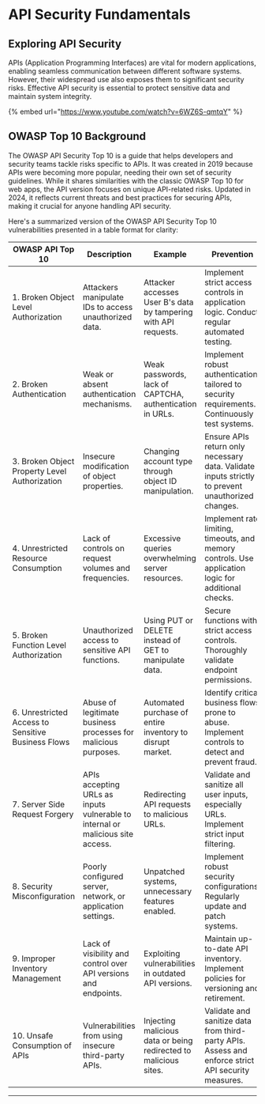 # API Security Fundamentals

## Exploring API Security

APIs (Application Programming Interfaces) are vital for modern applications, enabling seamless communication between different software systems. However, their widespread use also exposes them to significant security risks. Effective API security is essential to protect sensitive data and maintain system integrity.

{% embed url="https://www.youtube.com/watch?v=6WZ6S-qmtqY" %}

## OWASP Top 10 Background

The OWASP API Security Top 10 is a guide that helps developers and security teams tackle risks specific to APIs. It was created in 2019 because APIs were becoming more popular, needing their own set of security guidelines. While it shares similarities with the classic OWASP Top 10 for web apps, the API version focuses on unique API-related risks. Updated in 2024, it reflects current threats and best practices for securing APIs, making it crucial for anyone handling API security.

Here's a summarized version of the OWASP API Security Top 10 vulnerabilities presented in a table format for clarity:

| OWASP API Top 10                                   | Description                                                                    | Example                                                          | Prevention                                                                                           |
| -------------------------------------------------- | ------------------------------------------------------------------------------ | ---------------------------------------------------------------- | ---------------------------------------------------------------------------------------------------- |
| 1. Broken Object Level Authorization               | Attackers manipulate IDs to access unauthorized data.                          | Attacker accesses User B's data by tampering with API requests.  | Implement strict access controls in application logic. Conduct regular automated testing.            |
| 2. Broken Authentication                           | Weak or absent authentication mechanisms.                                      | Weak passwords, lack of CAPTCHA, authentication in URLs.         | Implement robust authentication tailored to security requirements. Continuously test systems.        |
| 3. Broken Object Property Level Authorization      | Insecure modification of object properties.                                    | Changing account type through object ID manipulation.            | Ensure APIs return only necessary data. Validate inputs strictly to prevent unauthorized changes.    |
| 4. Unrestricted Resource Consumption               | Lack of controls on request volumes and frequencies.                           | Excessive queries overwhelming server resources.                 | Implement rate limiting, timeouts, and memory controls. Use application logic for additional checks. |
| 5. Broken Function Level Authorization             | Unauthorized access to sensitive API functions.                                | Using PUT or DELETE instead of GET to manipulate data.           | Secure functions with strict access controls. Thoroughly validate endpoint permissions.              |
| 6. Unrestricted Access to Sensitive Business Flows | Abuse of legitimate business processes for malicious purposes.                 | Automated purchase of entire inventory to disrupt market.        | Identify critical business flows prone to abuse. Implement controls to detect and prevent fraud.     |
| 7. Server Side Request Forgery                     | APIs accepting URLs as inputs vulnerable to internal or malicious site access. | Redirecting API requests to malicious URLs.                      | Validate and sanitize all user inputs, especially URLs. Implement strict input filtering.            |
| 8. Security Misconfiguration                       | Poorly configured server, network, or application settings.                    | Unpatched systems, unnecessary features enabled.                 | Implement robust security configurations. Regularly update and patch systems.                        |
| 9. Improper Inventory Management                   | Lack of visibility and control over API versions and endpoints.                | Exploiting vulnerabilities in outdated API versions.             | Maintain up-to-date API inventory. Implement policies for versioning and retirement.                 |
| 10. Unsafe Consumption of APIs                     | Vulnerabilities from using insecure third-party APIs.                          | Injecting malicious data or being redirected to malicious sites. | Validate and sanitize data from third-party APIs. Assess and enforce strict API security measures.   |





***
